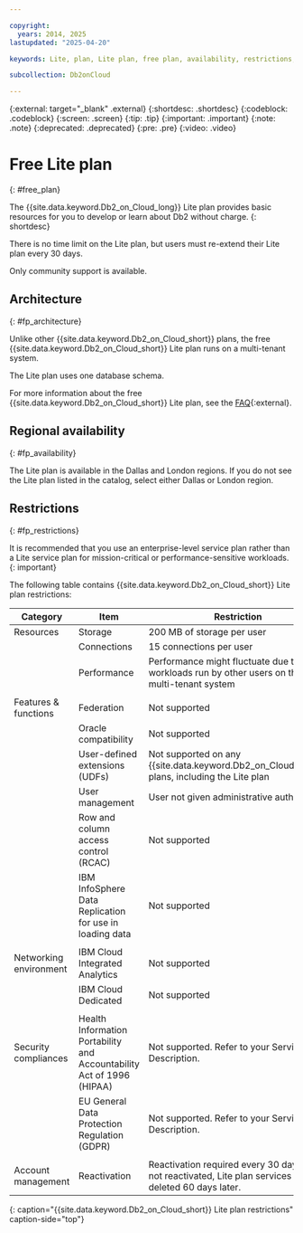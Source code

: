 ```yaml
---

copyright:
  years: 2014, 2025
lastupdated: "2025-04-20"

keywords: Lite, plan, Lite plan, free plan, availability, restrictions, installation

subcollection: Db2onCloud

---
```



{:external: target="_blank" .external}
{:shortdesc: .shortdesc}
{:codeblock: .codeblock}
{:screen: .screen}
{:tip: .tip}
{:important: .important}
{:note: .note}
{:deprecated: .deprecated}
{:pre: .pre}
{:video: .video}

# Free Lite plan
{: #free_plan}

The {{site.data.keyword.Db2_on_Cloud_long}} Lite plan provides basic resources for you to develop or learn about Db2 without charge.
{: shortdesc}

There is no time limit on the Lite plan, but users must re-extend their Lite plan every 30 days.

Only community support is available.

## Architecture
{: #fp_architecture}

Unlike other {{site.data.keyword.Db2_on_Cloud_short}} plans, the free {{site.data.keyword.Db2_on_Cloud_short}} Lite plan runs on a multi-tenant system.

The Lite plan uses one database schema.

For more information about the free {{site.data.keyword.Db2_on_Cloud_short}} Lite plan, see the [FAQ](https://cloud.ibm.com/docs/Db2onCloud?topic=Db2onCloud-faq_db2oc_lite){:external}.


## Regional availability
{: #fp_availability}

The Lite plan is available in the Dallas and London regions. If you do not see the Lite plan listed in the catalog, select either Dallas or London region.

## Restrictions
{: #fp_restrictions}

It is recommended that you use an enterprise-level service plan rather than a Lite service plan for mission-critical or performance-sensitive workloads.
{: important}

The following table contains {{site.data.keyword.Db2_on_Cloud_short}} Lite plan restrictions:

| Category | Item | Restriction |
|----------|------|-------------|
| Resources | Storage | 200 MB of storage per user |
|  | Connections | 15 connections per user |
|  | Performance | Performance might fluctuate due to workloads run by other users on the multi-tenant system |
|  |  |
| Features & functions | Federation | Not supported |
|  | Oracle compatibility | Not supported |
|  | User-defined extensions (UDFs) | Not supported on any {{site.data.keyword.Db2_on_Cloud_short}} plans, including the Lite plan |
|  | User management | User not given administrative authority |
|  | Row and column access control (RCAC) | Not supported |
|  | IBM InfoSphere Data Replication for use in loading data | Not supported |
|  |  |
| Networking environment | IBM Cloud Integrated Analytics | Not supported |
|  | IBM Cloud Dedicated | Not supported |
|  |  |
| Security compliances | Health Information Portability and Accountability Act of 1996 (HIPAA) | Not supported. Refer to your Service Description. |
|  | EU General Data Protection Regulation (GDPR) | Not supported. Refer to your Service Description. |
|  |  |
| Account management | Reactivation | Reactivation required every 30 days. If not reactivated, Lite plan services are deleted 60 days later.  |
{: caption="{{site.data.keyword.Db2_on_Cloud_short}} Lite plan restrictions" caption-side="top"}
